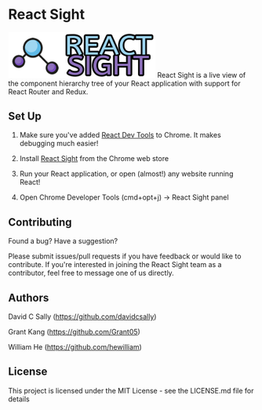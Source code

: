 # React Sight
<img src="/assets/sidewaylogo4.png" width="300"/>
React Sight is a live view of the component hierarchy tree of your React application with support for React Router and Redux.

## Set Up
1. Make sure you've added [React Dev Tools](https://chrome.google.com/webstore/detail/react-developer-tools/fmkadmapgofadopljbjfkapdkoienihi) to Chrome. It makes debugging much easier!

2. Install [React Sight](https://chrome.google.com/webstore/detail/react-sight/aalppolilappfakpmdfdkpppdnhpgifn) from the Chrome web store

3. Run your React application, or open (almost!) any website running React!

4. Open Chrome Developer Tools (cmd+opt+j) -> React Sight panel

## Contributing

Found a bug? Have a suggestion?

Please submit issues/pull requests if you have feedback or would like to contribute. If you're interested in joining the React Sight team as a contributor, feel free to message one of us directly.

## Authors

David C Sally (https://github.com/davidcsally)

Grant Kang (https://github.com/Grant05)

William He (https://github.com/hewilliam)

## License

This project is licensed under the MIT License - see the LICENSE.md file for details
